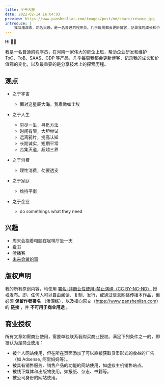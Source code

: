 ```yaml
---
title: 关于大晚
date: 2022-02-14 16:04:03
preview: https://www.panshenlian.com/images/post/me/share/resume.jpg
introduce: |
    我叫潘深练，网名大晚，是一名普通的程序员，几乎每周都会更新博客，记录我的成长和价值观的变化，以及最重要的是分享技术上的探索历程。
---
```


Hi 👋🏼

我是一名普通的程序员，在河南一家伟大的房企上班，帮助企业研发和维护 ToC、ToB、SAAS、CDP 等产品，几乎每周我都会更新博客，记录我的成长和价值观的变化，以及最重要的是分享技术上的探索历程。

## 观点

* 之于宇宙
    * 面对这星辰大海，我卑微如尘埃

* 之于人生
    * 穷尽一生，寻觅方法
    * 时间有限，大胆尝试 
    * 远离鸦片，提高认知
    * 长期诚实，短期平常
    * 苦集灭道，超越三界

* 之于消费
    * 理性消费，勿要透支

* 之于家庭
    * 维持平衡

* 之于企业
    * do somethings what they need

## 兴趣

* 周末会抱着电脑在咖啡厅坐一天
* [看书](/booklist)
* [听播客](/podcasts)
* [未来会做的事](/live)

<a id='licence'></a>
## 版权声明

我的所有原创内容，均使用 [署名-非商业性使用-禁止演绎（CC BY-NC-ND）](https://creativecommons.org/licenses/by-nc-nd/3.0/cn/) 授权发布。即，任何人可以自由阅读、复制、发行，或通过信息网络传播本作品，但必须 **保留作者署名** （潘深练），以及指向原文（<https://www.panshenlian.com>）的 **链接** ，并 **不可用于商业用途** 。

## 商业授权

所有文章如需商业使用，需要单独联系我购买商业授权。满足下列条件之一的，即被认为是商业使用：

* 被个人网站使用，但在所在页面添加了可以直接获取货币形式的收益的广告（如 Adsense, 阿里妈妈等）。
* 被具有销售服务、销售产品的功能的网站使用，如虚拟主机销售站点。
* 被线下媒体和出版物使用，如报纸、杂志、书籍等。
* 被公司身份的网站使用。  